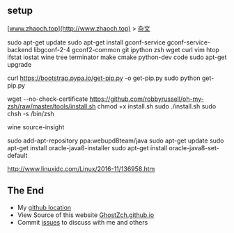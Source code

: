 ## setup

[www.zhaoch.top](http://www.zhaoch.top) > [杂文](http://www.zhaoch.top/杂文)

sudo apt-get update
sudo apt-get install gconf-service gconf-service-backend libgconf-2-4 gconf2-common git ipython zsh wget curl vim htop ifstat iostat wine tree terminator make cmake python-dev code
sudo apt-get upgrade

curl https://bootstrap.pypa.io/get-pip.py -o get-pip.py
sudo python get-pip.py


wget --no-check-certificate https://github.com/robbyrussell/oh-my-zsh/raw/master/tools/install.sh
chmod +x install.sh
sudo ./install.sh
sudo chsh -s /bin/zsh


wine source-insight

sudo add-apt-repository ppa:webupd8team/java
sudo apt-get update
sudo apt-get install oracle-java8-installer
sudo apt-get install oracle-java8-set-default

http://www.linuxidc.com/Linux/2016-11/136958.htm


## The End

+ My [github location](https://github.com/GhostZCH/)
+ View Source of this website [GhostZch.github.io](https://github.com/GhostZCH/GhostZch.github.io/)
+ Commit [issues](https://github.com/GhostZCH/GhostZch.github.io/issues) to discuss with me and others
